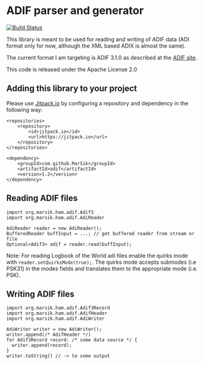 # ADIF parser and generator

[![Build Status](https://travis-ci.org/MarSik/adif.svg?branch=master)](https://travis-ci.org/MarSik/adif)

This library is meant to be used for reading and writing of ADIF data (ADI format only for now, although the XML based ADIX is almost the same).

The current format I am targeting is ADIF 3.1.0 as described at the [ADIF site](http://www.adif.org/).

This code is released under the Apache License 2.0

## Adding this library to your project

Please use [Jitpack.io](https://jitpack.io/) by configuring a repository and dependency in the following way:

```
<repositories>
    <repository>
        <id>jitpack.io</id>
        <url>https://jitpack.io</url>
    </repository>
</repositories>
```

```
<dependency>
    <groupId>com.github.MarSik</groupId>
    <artifactId>adif</artifactId>
    <version>1.2</version>
</dependency>
```

## Reading ADIF files

```
import org.marsik.ham.adif.Adif3
import org.marsik.ham.adif.AdiReader

AdiReader reader = new AdiReader();
BufferedReader buffInput = ...; // get buffered reader from stream or file
Optional<Adif3> adif = reader.read(buffInput);
```

Note: For reading Logbook of the World adi files enable the quirks mode 
with `reader.setQuirksMode(true);`.  The quirks mode accepts submodes (i.e PSK31)
in the modes fields and translates them to the appropriate mode (i.e. PSK).

## Writing ADIF files

```
import org.marsik.ham.adif.Adif3Record
import org.marsik.ham.adif.AdifHeader
import org.marsik.ham.adif.AdiWriter

AdiWriter writer = new AdiWriter();
writer.append(/* AdifHeader */)
for Adif3Record record: /* some data source */ {
  writer.append(record);
}
writer.toString() // -> to some output
```
